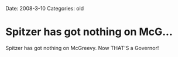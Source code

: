 Date: 2008-3-10
Categories: old

# Spitzer has got nothing on McG...

Spitzer has got nothing on McGreevy.  Now THAT'S a Governor!
